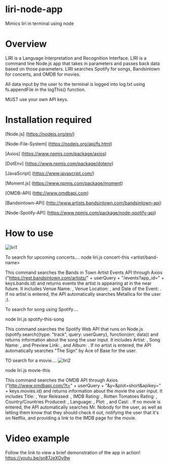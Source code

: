 # liri-node-app
Mimics liri in terminal using node

# Overview

LIRI is a Language Interpretation and Recognition Interface. LIRI is a command line Node.js app that takes in parameters and passes back data based on those parameters. LIRI searches Spotify for songs, Bandsintown for concerts, and OMDB for movies.

All data input by the user to the terminal is logged into log.txt using fs.appendFile in the logThis() function.

MUST use your own API keys.


# Installation required

[Node.js]
(https://nodejs.org/en/) 

[Node-File-System] 
(https://nodejs.org/api/fs.html)

[Axios]
(https://www.npmjs.com/package/axios)

[DotEnv] 
(https://www.npmjs.com/package/dotenv)

[JavaScript]
(https://www.javascript.com/)

[Moment.js]
(https://www.npmjs.com/package/moment)

[OMDB-API] 
(http://www.omdbapi.com)

[Bandsintown-API]
(http://www.artists.bandsintown.com/bandsintown-api)

[Node-Spotify-API]
(https://www.npmjs.com/package/node-spotify-api)



# How to use
![liri1](https://user-images.githubusercontent.com/43567870/49641287-8e3bf380-f9c4-11e8-8dd3-5f74dd6a10a4.png)




To search for upcoming concerts....
node liri.js concert-this <artist/band-name>

This command searches the Bands in Town Artist Events API through Axios ("https://rest.bandsintown.com/artists/" + userQuery + "/events?app_id=" + keys.bands.id) and returns events the artist is appearing at in the near future. It includes Venue Name: , Venue Location: , and Date of the Event: . If no artist is entered, the API automatically searches Metallica for the user ;).

To search for song using Spotify....

node liri.js spotify-this-song <song-name>

This command searches the Spotify Web API that runs on Node.js (spotify.search({type: "track", query: userQuery}, function(err, data)) and returns information about the song the user input. It includes Artist: , Song Name: , and Preview Link: , and Album: . If no artist is entered, the API automatically searches "The Sign" by Ace of Base for the user.

TO search for a movie....
![liri2](https://user-images.githubusercontent.com/43567870/49641392-dce98d80-f9c4-11e8-81db-af042e2edfa0.png)




node liri.js movie-this <movie-name>

This command searches the OMDB API through Axios ("http://www.omdbapi.com/?t=" + userQuery + "&y=&plot=short&apikey=" + keys.movies.id) and returns information about the movie the user input. It includes Title: , Year Released: , IMDB Rating: , Rotten Tomatoes Rating: , Country/Countries Produced: , Language: , Plot: , and Cast: . If no movie is entered, the API automatically searches Mr. Nobody for the user, as well as letting them know that they should check it out, notifying the user that it's on Netflix, and providing a link to the IMDB page for the movie.

# Video example
Follow the link to view a brief demonstration of the app in action!
https://youtu.be/sn87JeXOv9w





